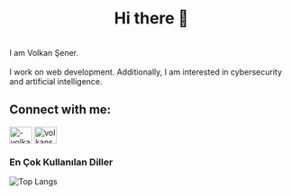 <h1 align="center">Hi there 👋</h1>
<br>
I am Volkan Şener.
<br><br>
I work on web development. Additionally, I am interested in cybersecurity and artificial intelligence.

<h2 align="left">Connect with me:</h2>
<p align="left">
<a href="https://linkedin.com/in/-volkansener-" target="blank"><img align="center" src="https://raw.githubusercontent.com/rahuldkjain/github-profile-readme-generator/master/src/images/icons/Social/linked-in-alt.svg" alt="-volkansener-" height="30" width="40" /></a>
<a href="https://instagram.com/volkansenersen" target="blank"><img align="center" src="https://raw.githubusercontent.com/rahuldkjain/github-profile-readme-generator/master/src/images/icons/Social/instagram.svg" alt="volkansenersen" height="30" width="40" /></a>
</p>

<div>
  <h3>En Çok Kullanılan Diller</h3>

![Top Langs](https://github-readme-stats.vercel.app/api/top-langs/?username=volkansenerrr&layout=compact&hide_border=true)
</div>



